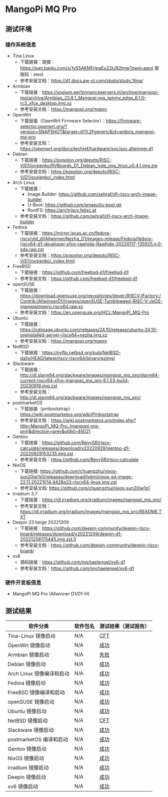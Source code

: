 # MangoPi MQ Pro

## 测试环境

### 操作系统信息

- Tina Linux
  - 下载链接：链接：https://pan.baidu.com/s/1v55AKMFripaEu22tJ92lmw?pwd=awol 提取码：awol
  - 参考安装文档：https://d1.docs.aw-ol.com/study/study_1tina/
- Armbian
  - 下载链接：https://xogium.performanceservers.nl/archive/mangopi-mq/archive/Armbian_23.8.1_Mangopi-mq_jammy_edge_6.1.0-rc3_xfce_desktop.img.xz
  - 参考安装文档：https://mangopi.org/mqpro
- OpenWrt
  - 下载链接（OpenWrt Firmware Selector）：https://firmware-selector.openwrt.org/?version=SNAPSHOT&target=d1%2Fgeneric&id=widora_mangopi-mq-pro
  - 参考安装文档：https://openwrt.org/docs/techref/hardware/soc/soc.allwinner.d1
- Debian
  - 下载链接：https://popolon.org/depots/RISC-V/D1/ovsienko/RVBoards_D1_Debian_lxde_img_linux_v0.4.1.img.zip
  - 参考安装文档：https://popolon.org/depots/RISC-V/D1/ovsienko/_index.html
- Arch Linux
  - 下载链接：
      - Image Builder: https://github.com/sehraf/d1-riscv-arch-image-builder
      - U-Boot: https://github.com/smaeul/u-boot.git
      - RootFS: https://archriscv.felixc.at
  - 参考安装文档：https://github.com/sehraf/d1-riscv-arch-image-builder
- Fedora
  - 下载链接：https://mirror.iscas.ac.cn/fedora-riscv/old_dl/Allwinner/Nezha_D1/images-release/Fedora/fedora-riscv64-d1-developer-xfce-rawhide-Rawhide-20220117-135925.n.0-sda.raw.zst
  - 参考安装文档：https://popolon.org/depots/RISC-V/D1/ovsienko/_index.html
- FreeBSD
  - 下载链接：https://github.com/freebsd-d1/freebsd-d1
  - 参考安装文档：https://github.com/freebsd-d1/freebsd-d1
- openSUSE
  - 下载链接：https://download.opensuse.org/repositories/devel:/RISCV:/Factory:/Contrib:/AllwinnerD1/images/openSUSE-Tumbleweed-RISC-V-JeOS-mangopimqpro.riscv64.raw.xz
  - 参考安装文档：https://en.opensuse.org/HCL:MangoPi_MQ-Pro
- Ubuntu
  - 下载链接：https://cdimage.ubuntu.com/releases/24.10/release/ubuntu-24.10-preinstalled-server-riscv64+nezha.img.xz
  - 参考安装文档：https://mangopi.org/mqpro
- NetBSD
  - 下载链接：https://nyftp.netbsd.org/pub/NetBSD-daily/HEAD/latest/riscv-riscv64/binary/gzimg/
- Slackware
  - 下载链接：http://dl.slarm64.org/slackware/images/mangopi_mq_pro/slarm64-current-riscv64-xfce-mangopi_mq_pro-6.1.53-build-20230919.img.zst
  - 参考安装文档：http://dl.slarm64.org/slackware/images/mangopi_mq_pro/
- postmarketOS
  - 下载链接（pmbootstrap）: https://wiki.postmarketos.org/wiki/Pmbootstrap
  - 参考安装文档：https://wiki.postmarketos.org/index.php?title=MangoPi_MQ-Pro_(mangopi-mq-pro)&direction=prev&oldid=46021
- Gentoo
  - 下载链接：https://github.com/RevySR/riscv-calculate/releases/download/v20220929/gentoo-d1-20220929153235.img.zst
  - 参考安装文档：https://github.com/RevySR/riscv-calculate
- NixOS
  - 下载链接: https://github.com/chuangzhu/nixos-sun20iw1p1/releases/download/hdmi/nixos-sd-image-22.11.20221014.4428e23-riscv64-linux.img.zst
  - 参考安装文档: https://github.com/chuangzhu/nixos-sun20iw1p1
- irradium 3.7
  - 下载链接：https://dl.irradium.org/irradium/images/mangopi_mq_pro/
  - 参考安装文档：https://dl.irradium.org/irradium/images/mangopi_mq_pro/README.TXT
- Deepin 23 beige 20221209
  - 下载链接：https://github.com/deepin-community/deepin-riscv-board/releases/download/v20221209/deepin-d1-20221208175445.img.zst.0
  - 参考安装文档：https://github.com/deepin-community/deepin-riscv-board/
- xv6
  - 源码链接：https://github.com/michaelengel/xv6-d1
  - 参考安装文档：https://github.com/michaelengel/xv6-d1

### 硬件开发板信息

- MangoPi MQ Pro (Allwinner D1/D1-H)

## 测试结果

| 软件分类                  | 软件包名 | 测试结果（测试报告） |
| ------------------------- | -------- | -------------------- |
| Tina-Linux 镜像启动       | N/A      | [CFT][Tina]          |
| OpenWrt 镜像启动          | N/A      | [成功][OpenWrt]      |
| Armbian 镜像启动          | N/A      | [失败][Armbian]      |
| Debian 镜像启动           | N/A      | [成功][Debian]       |
| Arch Linux 镜像编译和启动 | N/A      | [成功][Archlinux]    |
| Fedora 镜像启动           | N/A      | [成功][Fedora]       |
| FreeBSD 镜像编译和启动    | N/A      | [成功][FreeBSD]      |
| openSUSE 镜像启动         | N/A      | [成功][openSUSE]     |
| Ubuntu 镜像启动           | N/A      | [成功][Ubuntu]       |
| NetBSD 镜像启动           | N/A      | [CFT][NetBSD]        |
| Slackware 镜像启动        | N/A      | [成功][Slackware]    |
| postmarketOS 编译和启动   | N/A      | [成功][pmOS]         |
| Gentoo 镜像启动           | N/A      | [成功][Gentoo]       |
| NixOS 镜像启动            | N/A      | [成功][NixOS]        |
| irradium 镜像启动         | N/A      | [成功][irradium]     |
| Deepin 镜像启动           | N/A      | [成功][Deepin]       |
| xv6 镜像启动              | N/A      | [成功][xv6]          |

[Tina]: ./TinaLinux/README_zh.md
[OpenWrt]: ./OpenWrt/README_zh.md
[Debian]: ./Debian/README_zh.md
[Armbian]: ./Armbian/README_zh.md
[Archlinux]: ./Archlinux/README_zh.md
[Fedora]: ./Fedora/README_zh.md
[FreeBSD]: ./FreeBSD/README_zh.md
[openSUSE]: ./openSUSE/README_zh.md
[Ubuntu]: ./Ubuntu/README_zh.md
[NetBSD]: ./NetBSD/README_zh.md
[Slackware]: ./Slackware/README_zh.md
[pmOS]: ./postmarketOS/README_zh.md
[Gentoo]: ./Gentoo/README_zh.md
[NixOS]: ./NixOS/README_zh.md
[irradium]: ./irradium/README_zh.md
[Deepin]: ./Deepin/README_zh.md
[xv6]: ./xv6/README_zh.md
